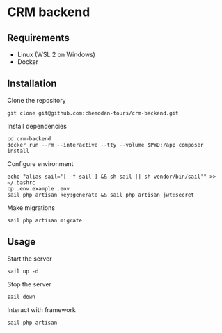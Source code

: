 # CRM backend

## Requirements

- Linux (WSL 2 on Windows)
- Docker

## Installation

Clone the repository

```shell
git clone git@github.com:chemodan-tours/crm-backend.git
```

Install dependencies

```shell
cd crm-backend
docker run --rm --interactive --tty --volume $PWD:/app composer install
```

Configure environment

```shell
echo "alias sail='[ -f sail ] && sh sail || sh vendor/bin/sail'" >> ~/.bashrc
cp .env.example .env
sail php artisan key:generate && sail php artisan jwt:secret
```

Make migrations

```shell
sail php artisan migrate
```

## Usage

Start the server

```shell
sail up -d
```

Stop the server

```shell
sail down
```

Interact with framework

```shell
sail php artisan
```
